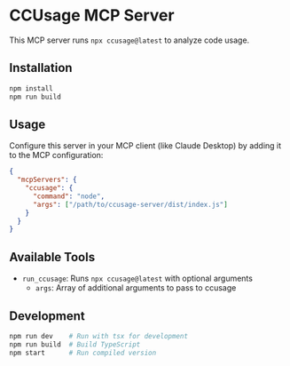 # CCUsage MCP Server

This MCP server runs `npx ccusage@latest` to analyze code usage.

## Installation

```bash
npm install
npm run build
```

## Usage

Configure this server in your MCP client (like Claude Desktop) by adding it to the MCP configuration:

```json
{
  "mcpServers": {
    "ccusage": {
      "command": "node",
      "args": ["/path/to/ccusage-server/dist/index.js"]
    }
  }
}
```

## Available Tools

- `run_ccusage`: Runs `npx ccusage@latest` with optional arguments
  - `args`: Array of additional arguments to pass to ccusage

## Development

```bash
npm run dev    # Run with tsx for development
npm run build  # Build TypeScript
npm start      # Run compiled version
```